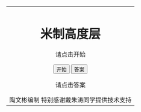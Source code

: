 <html>
<head>
<script charset="UTF-8">
//在下面的括号内写入抽签内容，每个内容需要用双引号包括
var names=new Array(
	"6600","10400","10700","13700","14900","5400","3600","7200","4800","6000","4200","3300","12500","8400","8900","2400","6900","13100","12200","3000","9800","900","14300","5100","11300","600","9500","9200","6300","11000","7800","7500","11600","2700","1800","2100","5700","3900","1500","1200","10100","4500","8100","11900"
	);
var answers=new Array(
	"21700","34100","35100","44900","48900","17700","11800","23600","15700","19700","13800","10800","41100","27600","29100","7900","22600","43000","40100","9800","32100","3000","46900","16700","37100","2000","31100","30100","20700","36100","25600","24600","38100","8900","5900","6900","18700","12800","4900","3900","33100","14800","26600","39100"
);
var dic=new Array();
for(i=0;i<names.length;i++){
	dic[names[i]]=answers[i];
}
var c;//a表示dic中的键值
function RandomSelect()
{	
	if(names.length==0){
		c="Null";
		show="没有了";
		document.getElementById("demo").innerHTML=show;
		document.getElementById("demo2").innerHTML="没有了";
		return;
	}
	var a=parseInt(Math.random(0)*(names.length));
	c=names[a];
	show="米制: "+c;
	names.splice(a,1);
	document.getElementById("demo").innerHTML=show;
	document.getElementById("demo2").innerHTML="请点击答案";
}
function displayAnswer()
{	
	if(c=="Null")
	{
		document.getElementById("demo2").innerHTML="没有了";
		return;
	}
	var ans=dic[c];
	answer="英制："+ans;
	document.getElementById("demo2").innerHTML=answer;
}
</script>
</head>
	<body>
		<div id="box">
			<table width="100%" height="100%">
				<tr>
					<td align="center">
						<h1>米制高度层</h1>
						<p id="demo">请点击开始</p>
						<button type="button" onclick="RandomSelect()">开始									</button>
						<button type="button" onclick="displayAnswer()">答案
						</button>
						<p id="demo2">请点击答案</p>
						<p1>陶文彬编制
						</p1>
						<p2>特别感谢戴朱涛同学提供技术支持
						</p2>
					</td>
				</tr>
			</table>
		</div>
	</body>
</html>
